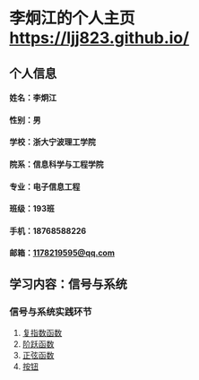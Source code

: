 # 李炯江的个人主页 https://ljj823.github.io/

## 个人信息
#### 姓名：李炯江
#### 性别：男
#### 学校：浙大宁波理工学院
#### 院系：信息科学与工程学院
#### 专业：电子信息工程
#### 班级：193班
#### 手机：18768588226
#### 邮箱：1178219595@qq.com

## 学习内容：信号与系统
### 信号与系统实践环节
1. <a href="https://github.com/LJJ823/10-16/tree/master/%E5%A4%8D%E6%8C%87%E6%95%B0%E5%87%BD%E6%95%B0.py">复指数函数</a>
2. <a href="https://github.com/LJJ823/10-16/tree/master/%E9%98%B6%E8%B7%83%E5%87%BD%E6%95%B0.py">阶跃函数</a>
3. <a href="https://github.com/LJJ823/10-16/tree/master/%E6%AD%A3%E5%BC%A6%E5%87%BD%E6%95%B0.py">正弦函数</a>
4. <a href="https://github.com/LJJ823/10-16/tree/master/%E6%8C%89%E9%92%AE.py">按钮</a>
